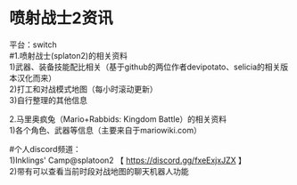 # 喷射战士2资讯  

平台：switch  
#1.喷射战士(splaton2)的相关资料  
1)武器、装备技能配比相关（基于github的两位作者devipotato、selicia的相关版本汉化而来）  
2)打工和对战模式地图（每小时滚动更新）  
3)自行整理的其他信息  

2.马里奥疯兔（Mario+Rabbids: Kingdom Battle）的相关资料  
1)各个角色、武器等信息（主要来自于mariowiki.com）  


#个人discord频道：  
1)Inklings' Camp@splatoon2  【  https://discord.gg/fxeExjxJZX  】  
2)带有可以查看当前时段对战地图的聊天机器人功能  




